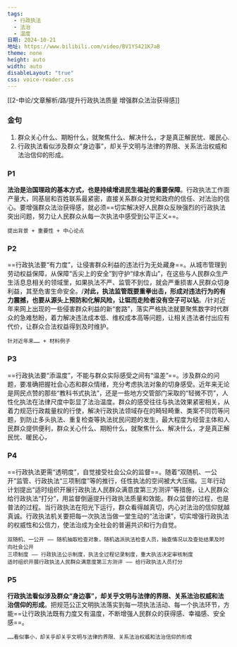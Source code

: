 ```yaml
---
tags:
  - 行政执法
  - 法治
  - 温度
日期: 2024-10-21
地址: https://www.bilibili.com/video/BV1YS421K7aB
theme: none
height: auto
width: auto
disableLayout: "true"
css: voice-reader.css
---
```

[[2-申论/文章解析/路/提升行政执法质量 增强群众法治获得感]]
### 金句

1. 群众关心什么、期盼什么，就聚焦什么、解决什么，才是真正解民忧、暖民心.
2. 行政执法看似涉及群众“身边事”，却关乎文明与法律的界限、关系法治权威和法治信仰的形成。

### P1

**法治是治国理政的基本方式，也是持续增进民生福祉的重要保障**。行政执法工作面产量大，同基层和百姓联系最紧密，直接关系群众对党和政府的信任、对法治的信心。要增强群众法治获得感，就必须==切实解决好人民群众反映强烈的行政执法突出问题，努力让人民群众从每一次执法中感受到公平正义==。

	提出背景 + 重要性 + 中心论点
### P2

==行政执法要“有力度”，让侵害群众利益的违法行为无处藏身==。从城市管理到劳动权益保障，从保障“舌尖上的安全”到守护“绿水青山”，在这些与人民群众生产生活息息相关的领域里，如果执法不严、监管不到位，就会严重损害人民群众切身利益，其至危害生命安全。/**对此，执法监管既要重拳出击，形成对违法行为的有力震撼，也要从源头上预防和化解风险，让铤而走险者没有空子可以钻**。/针对近年来网上出现的一些侵害群众利益的新“套路”，落实严格执法就要聚焦数字时代群众的急难愁盼，着力解决违法成本低、维权成本高等问题，让相关违法者付出应有代价，让群众合法权益得到及时维护。

	针对近年来…… + 材料例子
### P3

==行政执法要“添温度”，不能与群众实际感受之间有“温差”==。涉及群众的问题，要准确把握社会心态和群众情绪，充分考虑执法对象的切身感受。近年来无论是网民点赞的那些“教科书式执法”，还是一些地方交管部门采取的“轻微不罚”，人性化执法在法律尺度中彰显了法治温度。群众的感受往往与执法效果紧密相关，从着力规范行政裁量权的行使，解决行政执法领域存在的畸轻畸重、类案不同罚等问题，到防止多头执法、重复检查等执法扰民问题的发生，最大程度为经营主体和人民群众提供便利，群众关心什么、期盼什么，就聚焦什么、解决什么，才是真正解民忧、暖民心，

	
### P4

==行政执法更需“透明度”，自觉接受社会公众的监督==。随着“双随机、一公开”监管、行政执法“三项制度”等的推行，任性执法的空间被大大压缩。三年行动计划提出“适时组织开展行政执法人民群众满意度第三方测评”等措施，让人民群众给行政执法“打分”，用监督倒逼提升行政执法质量和效能。群众监督的过程，也是普法的过程。当行政执法在阳光下运行，群众看得越真切，内心对法治的信仰就越真诚。行政执法机关要把每一次执法当做一堂生动的“法治课”，切实增强行政执法的权威性和公信力，使法治成为全社会的普遍共识和行为自觉。

	双随机、一公开 —— 随机抽取检查对象，随机选派执法检查人员，抽查情况以及查处结果及时向社会公开
	三项制度 —— 行政执法公示制度，执法全过程记录制度，重大执法决定审核制度
	适时组织开展行政执法人民群众满意度第三方测评 —— 给行政执法人员打分
### P5

**行政执法看似涉及群众“身边事”，却关乎文明与法律的界限、关系法治权威和法治信仰的形成**。把规范公正文明执法落实到每一项执法活动、每一个执法环节，方能==让行政执法既有力度又有温度，不断增强人民群众的获得感、幸福感、安全感==。

	……看似事小，却关乎却关乎文明与法律的界限、关系法治权威和法治信仰的形成

